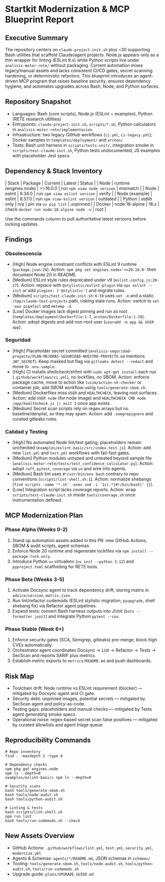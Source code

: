 # Startkit Modernization & MCP Blueprint Report

## Executive Summary

The repository centers on `claude-project-init.sh` plus ~30 supporting Bash utilities that scaffold Claude/agent projects. Node.js appears only as a thin wrapper for linting (ESLint 9.x) while Python scripts live under `analisis-motor-rete/` without packaging. Current automation mixes legacy/manual assets and lacks consistent CI/CD gates, secret scanning hardening, or deterministic refactors. This blueprint introduces an agent-driven MCP program that raises baseline security, ensures dependency hygiene, and automates upgrades across Bash, Node, and Python surfaces.

## Repository Snapshot

- Languages: Bash (core scripts), Node.js (ESLint + examples), Python (RETE research utilities)
- Entrypoints: `claude-project-init.sh`, `scripts/*.sh`, Python calculators in `analisis-motor-rete/implementacion`
- Infrastructure: two legacy GitHub workflows (`ci.yml`, `ci-legacy.yml`); Docker samples in `templates/deployment/` and `archon/`
- Tests: Bash unit harness in `scripts/tests-unit/`, integration smoke in `scripts/test-claude-init.sh`, Python tests undocumented, JS examples with placeholder Jest specs

## Dependency & Stack Inventory

| Stack | Package | Current | Latest | Status |
| Node | runtime (engines.node) | >=16.0.0 | run `npm view node version` | mismatch |
| Node | eslint | 9.34.0 | run `npm view eslint version` | verify |
| Node (example) | eslint | 8.57.0 | run `npm view eslint version` | outdated |
| Python | stdlib only | n/a | pin via `uv pip list` | unpinned |
| Docker | node:18-alpine | 18.x | check `docker run node:18-alpine node -v` | root |

Use the commands column to pull authoritative latest versions before locking updates.

## Findings

### Obsolescencia

- [High] Node engine constraint conflicts with ESLint 9 runtime (`package.json:26`). Action: `npm pkg set engines.node='>=20.10.0'` then document Node 20 in README.
- [Medium] ESLint style rules deprecated under v9 (`eslint.config.js:20-27`). Action: replace with `@stylistic/eslint-plugin` via `npx eslint --init` or add `plugins: ['@stylistic']` and migrate rules.
- [Medium] `scripts/test-claude-init.sh:6-59` uses `set -e` and a static `/tmp/claude-test-projects` path, risking stale runs. Action: switch to `set -euo pipefail` and `mktemp -d`.
- [Low] Docker images lack digest pinning and run as root (`templates/deployment/Dockerfile:1-7`, `archon/Dockerfile:1-19`). Action: adopt digests and add non-root user (`useradd -m app && USER app`).

### Seguridad

- [High] Placeholder secret committed (`analisis-seguridad-proyecto/PLAN-MEJORAS-SEGURIDAD-NUESTRO-PROYECTO.md` mentions `JWT_SECRET`). Keep masked but flag via `gitleaks detect --redact` and move to `.env.sample`.
- [High] CI installs shellcheck/shfmt with `sudo apt-get install` each run (`.github/workflows/ci.yml`), no lockfiles, no SBOM. Action: enforce package cache, move to action like `luizm/action-sh-checker` or container job; add SBOM workflow using `tools/generate-sbom.sh`.
- [Medium] Dockerfiles miss `USER` and `HEALTHCHECK`, leaving root surfaces. Action: add `USER node` (for node image) and `HEALTHCHECK CMD node /app/healthcheck.js || exit 1` once app exists.
- [Medium] Secret scan scripts rely on regex arrays but no baseline/denylist, so they may spam. Action: add `.semgrepignore` and curated gitleaks rules.

### Calidad y Testing

- [High] No automated Node lint/test gating; placeholders remain unchecked (`examples/eslint-basic/src/index.test.js`). Action: add new `lint.yml` and `test.yml` workflows with fail-fast gates.
- [Medium] Python modules untyped and untested beyond sample file (`analisis-motor-rete/tests/test_confidence_calculator.py`). Action: adopt `ruff`, `pytest`, `coverage` via `uv` and wire into agents.
- [Medium] Bash lint uses `#!/usr/bin/env bash` contrary to repo conventions (`scripts/lint-shell.sh:1`). Action: normalize shebangs (`find scripts -name '*.sh' -exec sed -i '1s|.*|#!/bin/bash|' {}`).
- [Low] Integration script lacks coverage reports. Action: wrap `scripts/test-claude-init.sh` inside `tools/coverage.sh` once instrumentation defined.

## MCP Modernization Plan

### Phase Alpha (Weeks 0-2)

1. Stand up automation assets added in this PR: new GitHub Actions, SBOM & audit scripts, agent schemas.
2. Enforce Node 20 runtime and regenerate lockfiles via `npm install --package-lock-only`.
3. Introduce Python `uv` virtualenv (`uv init --python 3.12`) and `pyproject.toml` scaffolding for RETE tools.

### Phase Beta (Weeks 3-5)

1. Activate Docsync agent to track dependency drift, storing matrix in `advice/version_matrix.json`.
2. Run lint/refactor codemods (ESLint stylistic migration, `pyupgrade`, shell shebang fix) via Refactor agent pipelines.
3. Expand tests: convert Bash harness outputs into JUnit (`bats --formatter junit`) and integrate Python `pytest --cov`.

### Phase Stable (Week 6+)

1. Enforce security gates (SCA, Semgrep, gitleaks) pre-merge; block high CVEs automatically.
2. Orchestrator agent coordinates Docsync → Lint → Refactor → Tests → SecScan and reports SARIF plus metrics.
3. Establish metric exports to `metrics/README.md` and push dashboards.

## Risk Map

- Toolchain drift: Node runtime vs ESLint requirement (blocker) — mitigated by Docsync agent and CI gate.
- Security debt: unpinned images, potential secrets — mitigated by SecScan agent and policy-as-code.
- Testing gaps: placeholders and manual checks — mitigated by Tests agent generating smoke specs.
- Operational noise: regex-based secret scan false positives — mitigated by curated allowlists and agent triage queue.

## Reproducibility Commands

```
# Repo inventory
find . -maxdepth 2 -type d

# Dependency checks
npm pkg get engines.node
npm ls --depth=0
examples/eslint-basic> npm ls --depth=0

# Security scans
bash tools/generate-sbom.sh
bash tools/node-audit.sh
bash tools/python-audit.sh

# Linting & tests
bash scripts/lint-shell.sh
npm run lint
bash tools/run-codemods.sh --check
```

## New Assets Overview

- GitHub Actions: `.github/workflows/lint.yml`, `test.yml`, `security.yml`, `modernize.yml`
- Agents & Schemas: `agents/*/README.md`, JSON schemas in `schemas/`
- Tooling: `tools/generate-sbom.sh`, `tools/node-audit.sh`, `tools/python-audit.sh`, `tools/run-codemods.sh`
- Upgrade guide: `plans/UPGRADE_GUIDE.md`
